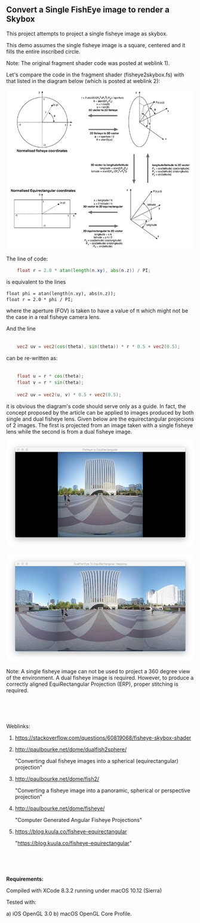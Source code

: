 ## Convert a Single FishEye image to render a Skybox


This project attempts to project a single fisheye image as skybox.

This demo assumes the single fisheye image is a square, centered and it fills the entire inscribed circle. 

Note: The original fragment shader code was posted at weblink 1).

Let's compare the code in the fragment shader  (fisheye2skybox.fs) with that listed in the diagram below (which is posted at weblink 2):

![](Documentation/diagram_s.png)

The line of code:

```glsl
    float r = 2.0 * atan(length(n.xy), abs(n.z)) / PI;
```

is equivalent to the lines

    float phi = atan(length(n.xy), abs(n.z));
    float r = 2.0 * phi / PI;

where the aperture (FOV) is taken to have a  value of π which might not be the case in a real fisheye camera lens.

And the line

```glsl

    vec2 uv = vec2(cos(theta), sin(theta)) * r * 0.5 + vec2(0.5);
```
can be re-written as:

```glsl

    float u = r * cos(theta);
    float v = r * sin(theta);

    vec2 uv = vec2(u, v) * 0.5 + vec2(0.5);
```

it is obvious the diagram's code should serve only as a guide. In fact, the concept proposed by the article can be applied to images produced by both single and dual fisheye lens. Given below are the equirectangular projecions of 2 images. The first is projected from an image taken with a single fisheye lens while the second is from a dual fisheye image.

![](Documentation/SingleFisheye2ERP.png)


![](Documentation/DualFisheye2ERP.png)


Note: A single fisheye image can not be used to project a 360 degree view of the environment. A dual fisheye image is required. However, to produce a correctly aligned EquiRectangular Projection (ERP), proper stitching is required.


<br />
<br />
<br />


Weblinks:

1) https://stackoverflow.com/questions/60819068/fisheye-skybox-shader

2) http://paulbourke.net/dome/dualfish2sphere/

    "Converting dual fisheye images into a spherical (equirectangular) projection"

3) http://paulbourke.net/dome/fish2/

    "Converting a fisheye image into a panoramic, spherical or perspective projection"


4) http://paulbourke.net/dome/fisheye/

    "Computer Generated Angular Fisheye Projections"

5) https://blog.kuula.co/fisheye-equirectangular

    "https://blog.kuula.co/fisheye-equirectangular"

<br />
<br />
<br />


**Requirements:**

Compiled with XCode 8.3.2 running under macOS 10.12 (Sierra)

Tested with:

a) iOS OpenGL 3.0
b) macOS OpenGL Core Profile.
